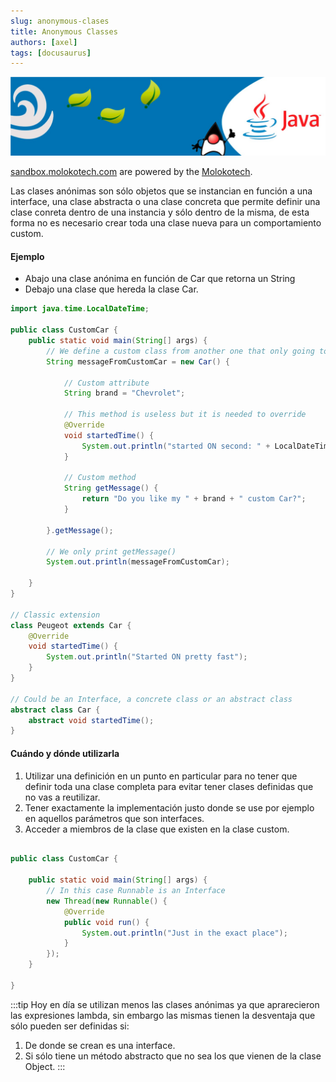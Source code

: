 ```yaml
---
slug: anonymous-clases
title: Anonymous Classes
authors: [axel]
tags: [docusaurus]
---
```



![banner](./../../static/img/banner-java.jpg)

[sandbox.molokotech.com](https://docusaurus.io/docs/blog) are powered by the [Molokotech](http://web.molokotech.com/?lang=en).

Las clases anónimas son sólo objetos que se instancian en función a una interface, una clase abstracta o una clase concreta que permite definir una clase conreta dentro de una instancia y sólo dentro de la misma, de esta forma no es necesario crear toda una clase nueva para un comportamiento custom.

#### Ejemplo
* Abajo una clase anónima en función de Car que retorna un String
* Debajo una clase que hereda la clase Car.

~~~java
import java.time.LocalDateTime;

public class CustomCar {
	public static void main(String[] args) {
		// We define a custom class from another one that only going to live inside myCustomCar 
		String messageFromCustomCar = new Car() {
			
			// Custom attribute
			String brand = "Chevrolet";
			
			// This method is useless but it is needed to override
			@Override
			void startedTime() {
				System.out.println("started ON second: " + LocalDateTime.now().getSecond());
			}
			
			// Custom method
			String getMessage() {
				return "Do you like my " + brand + " custom Car?";
			}
			
		}.getMessage();
		
		// We only print getMessage()
		System.out.println(messageFromCustomCar);
		
	}
}

// Classic extension 
class Peugeot extends Car {
	@Override
	void startedTime() {
		System.out.println("Started ON pretty fast");
	}
}

// Could be an Interface, a concrete class or an abstract class
abstract class Car {
	abstract void startedTime();
}
~~~

#### Cuándo y dónde utilizarla
1) Utilizar una definición en un punto en particular para no tener que definir toda una clase completa para evitar tener clases definidas que no vas a reutilizar.
2) Tener exactamente la implementación justo donde se use por ejemplo en aquellos parámetros que son interfaces.
3) Acceder a miembros de la clase que existen en la clase custom.

~~~java

public class CustomCar {
	
	public static void main(String[] args) {
		// In this case Runnable is an Interface
		new Thread(new Runnable() {
			@Override
			public void run() {
				System.out.println("Just in the exact place");
			}
		});
	}
	
}

~~~

:::tip
Hoy en día se utilizan menos las clases anónimas ya que aprarecieron las expresiones lambda, sin embargo las mismas tienen la desventaja que sólo pueden ser definidas si:
1) De donde se crean es una interface.
2) Si sólo tiene un método abstracto que no sea los que vienen de la clase Object.
:::
